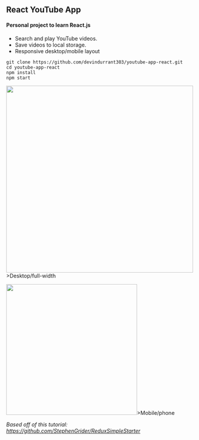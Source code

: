 ## React YouTube App

#### Personal project to learn React.js


- Search and play YouTube videos.
- Save videos to local storage.
- Responsive desktop/mobile layout

```
git clone https://github.com/devindurrant303/youtube-app-react.git
cd youtube-app-react
npm install
npm start
```

<img src="https://cloud.githubusercontent.com/assets/26286658/25241269/a0bf2faa-25b2-11e7-9fb6-f8f3bb86b8ec.JPG" alt="" width="500" />>Desktop/full-width


<img src="https://cloud.githubusercontent.com/assets/26286658/25241273/a31f29bc-25b2-11e7-8a6a-804f318b1d55.JPG" alt="" width="350" />>Mobile/phone

*Based off of this tutorial: https://github.com/StephenGrider/ReduxSimpleStarter*
